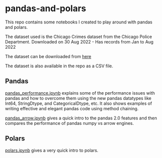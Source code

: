 # pandas-and-polars
This repo contains some notebooks I created to play around with pandas and polars. 

The dataset used is the Chicago Crimes dataset from the Chicago Police Department. Downloaded on 30 Aug 2022 - Has records from Jan to Aug 2022

The dataset can be downloaded from [here](https://data.cityofchicago.org/Public-Safety/Crimes-2001-to-present/ijzp-q8t2)

The dataset is also available in the repo as a CSV file.

## Pandas
[pandas_performance.ipynb](pandas_performance.ipynb) explains some of the performance issues with pandas and how to overcome them using the new pandas datatypes like Int64, StringDtype, and CategoricalDtype, etc. It also shows examples of writing effective and elegant pandas code using method chaining. 

[pandas_arrow.ipynb](pandas_arrow.ipynb) gives a quick intro to the pandas 2.0 features and then compares the performance of pandas numpy vs arrow engines. 

## Polars
[polars.ipynb](polars.ipynb) gives a very quick intro to polars. 
